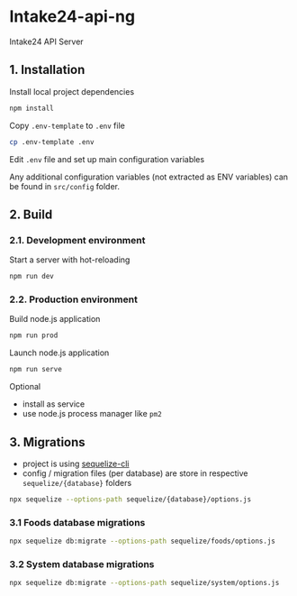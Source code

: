 # Intake24-api-ng

Intake24 API Server

## 1. Installation

Install local project dependencies

```sh
npm install
```

Copy `.env-template` to `.env` file

```sh
cp .env-template .env
```

Edit `.env` file and set up main configuration variables

Any additional configuration variables (not extracted as ENV variables) can be found in `src/config` folder.

## 2. Build

### 2.1. Development environment

Start a server with hot-reloading

```sh
npm run dev
```

### 2.2. Production environment

Build node.js application

```sh
npm run prod
```

Launch node.js application

```sh
npm run serve
```

Optional

- install as service
- use node.js process manager like `pm2`

## 3. Migrations

- project is using [sequelize-cli](https://github.com/sequelize/cli)
- config / migration files (per database) are store in respective `sequelize/{database}` folders

```sh
npx sequelize --options-path sequelize/{database}/options.js
```

### 3.1 Foods database migrations 
```sh
npx sequelize db:migrate --options-path sequelize/foods/options.js
```

### 3.2 System database migrations 
```sh
npx sequelize db:migrate --options-path sequelize/system/options.js
```
